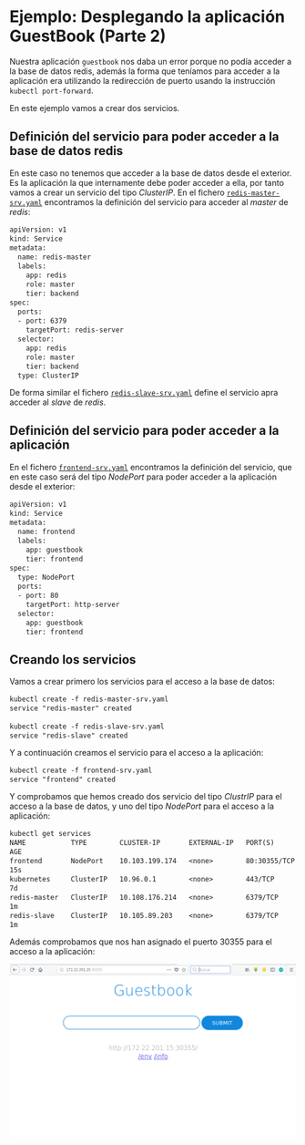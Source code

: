 # Ejemplo: Desplegando la aplicación GuestBook (Parte 2)

Nuestra aplicación `guestbook` nos daba un error porque no podía acceder a la base de datos redis, además la forma que teníamos para acceder a la aplicación era utilizando la redirección de puerto usando la instrucción `kubectl port-forward`.

En este ejemplo vamos a crear dos servicios.

## Definición del  servicio para poder acceder a la base de datos redis

En este caso no tenemos que acceder a la base de datos desde el exterior. Es la aplicación la que internamente debe poder acceder a ella, por tanto vamos a crear un servicio del tipo *ClusterIP*. En el fichero [`redis-master-srv.yaml`](https://github.com/josedom24/kubernetes/blob/master/ejemplos/guestbook/parte2/redis-master-srv.yaml) encontramos la definición del servicio para acceder al *master* de *redis*:

    apiVersion: v1
    kind: Service
    metadata:
      name: redis-master
      labels:
        app: redis
        role: master
        tier: backend
    spec:
      ports:
      - port: 6379
        targetPort: redis-server
      selector:
        app: redis
        role: master
        tier: backend
      type: ClusterIP

De forma similar el fichero [`redis-slave-srv.yaml`](https://github.com/josedom24/kubernetes/blob/master/ejemplos/guestbook/parte2/redis-slave-srv.yaml) define el servicio apra acceder al *slave* de *redis*.

## Definición del  servicio para poder acceder a la aplicación

En el fichero [`frontend-srv.yaml`](https://github.com/josedom24/kubernetes/blob/master/ejemplos/guestbook/parte2/frontend-srv.yaml) encontramos la definición del servicio, que en este caso será del tipo *NodePort* para poder acceder a la aplicación desde el exterior:

    apiVersion: v1
    kind: Service
    metadata:
      name: frontend
      labels:
        app: guestbook
        tier: frontend
    spec:
      type: NodePort
      ports:
      - port: 80
        targetPort: http-server
      selector:
        app: guestbook
        tier: frontend

## Creando los servicios

Vamos a crear primero los servicios para el acceso a la base de datos:

    kubectl create -f redis-master-srv.yaml 
    service "redis-master" created
    
    kubectl create -f redis-slave-srv.yaml 
    service "redis-slave" created

Y a continuación creamos el servicio para el acceso a la aplicación:

    kubectl create -f frontend-srv.yaml 
    service "frontend" created

Y comprobamos que hemos creado dos servicio del tipo *ClustrIP* para el acceso a la base de datos, y uno del tipo *NodePort* para el acceso a la aplicación:

    kubectl get services
    NAME           TYPE        CLUSTER-IP       EXTERNAL-IP   PORT(S)          AGE
    frontend       NodePort    10.103.199.174   <none>        80:30355/TCP     15s
    kubernetes     ClusterIP   10.96.0.1        <none>        443/TCP          7d
    redis-master   ClusterIP   10.108.176.214   <none>        6379/TCP         1m
    redis-slave    ClusterIP   10.105.89.203    <none>        6379/TCP         1m

Además comprobamos que nos han asignado el puerto 30355 para el acceso a la aplicación:

![guestbook](img/guestbook2.png)

